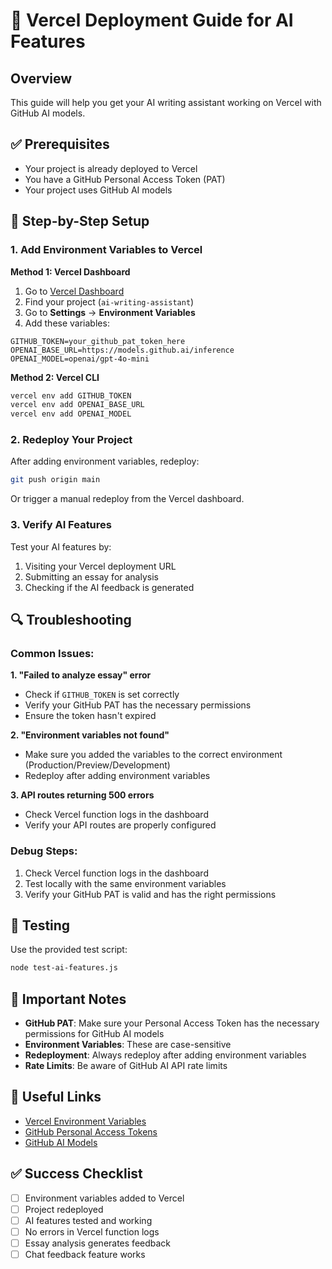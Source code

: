 # 🚀 Vercel Deployment Guide for AI Features

## Overview
This guide will help you get your AI writing assistant working on Vercel with GitHub AI models.

## ✅ Prerequisites
- Your project is already deployed to Vercel
- You have a GitHub Personal Access Token (PAT)
- Your project uses GitHub AI models

## 🔧 Step-by-Step Setup

### 1. Add Environment Variables to Vercel

**Method 1: Vercel Dashboard**
1. Go to [Vercel Dashboard](https://vercel.com/dashboard)
2. Find your project (`ai-writing-assistant`)
3. Go to **Settings** → **Environment Variables**
4. Add these variables:

```
GITHUB_TOKEN=your_github_pat_token_here
OPENAI_BASE_URL=https://models.github.ai/inference
OPENAI_MODEL=openai/gpt-4o-mini
```

**Method 2: Vercel CLI**
```bash
vercel env add GITHUB_TOKEN
vercel env add OPENAI_BASE_URL
vercel env add OPENAI_MODEL
```

### 2. Redeploy Your Project

After adding environment variables, redeploy:
```bash
git push origin main
```

Or trigger a manual redeploy from the Vercel dashboard.

### 3. Verify AI Features

Test your AI features by:
1. Visiting your Vercel deployment URL
2. Submitting an essay for analysis
3. Checking if the AI feedback is generated

## 🔍 Troubleshooting

### Common Issues:

**1. "Failed to analyze essay" error**
- Check if `GITHUB_TOKEN` is set correctly
- Verify your GitHub PAT has the necessary permissions
- Ensure the token hasn't expired

**2. "Environment variables not found"**
- Make sure you added the variables to the correct environment (Production/Preview/Development)
- Redeploy after adding environment variables

**3. API routes returning 500 errors**
- Check Vercel function logs in the dashboard
- Verify your API routes are properly configured

### Debug Steps:
1. Check Vercel function logs in the dashboard
2. Test locally with the same environment variables
3. Verify your GitHub PAT is valid and has the right permissions

## 🧪 Testing

Use the provided test script:
```bash
node test-ai-features.js
```

## 📝 Important Notes

- **GitHub PAT**: Make sure your Personal Access Token has the necessary permissions for GitHub AI models
- **Environment Variables**: These are case-sensitive
- **Redeployment**: Always redeploy after adding environment variables
- **Rate Limits**: Be aware of GitHub AI API rate limits

## 🔗 Useful Links

- [Vercel Environment Variables](https://vercel.com/docs/projects/environment-variables)
- [GitHub Personal Access Tokens](https://docs.github.com/en/authentication/keeping-your-account-and-data-secure/managing-your-personal-access-tokens)
- [GitHub AI Models](https://github.com/features/ai)

## ✅ Success Checklist

- [ ] Environment variables added to Vercel
- [ ] Project redeployed
- [ ] AI features tested and working
- [ ] No errors in Vercel function logs
- [ ] Essay analysis generates feedback
- [ ] Chat feedback feature works 